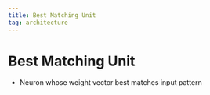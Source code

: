 ```yaml
---
title: Best Matching Unit
tag: architecture
---
```


# Best Matching Unit
- Neuron whose weight vector best matches input pattern




























































